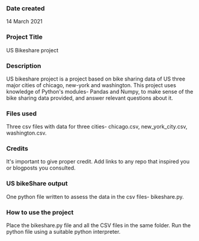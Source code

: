 
### Date created
14 March 2021

### Project Title
US Bikeshare project 

### Description
US bikeshare project is a project based on bike sharing data of US three major cities of chicago, new-york and washington. This project uses knowledge of Python's modules- Pandas and Numpy, to make sense of the bike sharing data provided, and answer relevant questions about it.

### Files used
Three csv files with data for three cities- chicago.csv, new_york_city.csv, washington.csv.

### Credits
It's important to give proper credit. Add links to any repo that inspired you or blogposts you consulted.

### US bikeShare output
One python file written to assess the data in the csv files- bikeshare.py.

### How to use the project 
Place the bikeshare.py file and all the CSV files in the same folder.
Run the python file using a suitable python interpreter.

